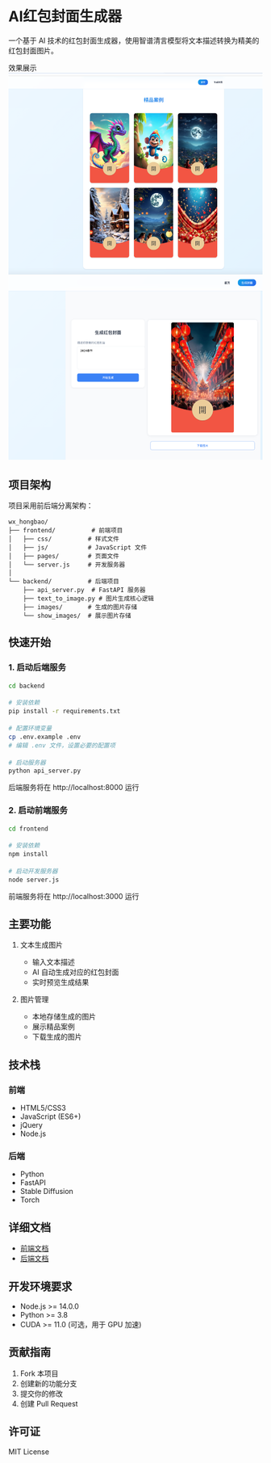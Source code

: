 # AI红包封面生成器

一个基于 AI 技术的红包封面生成器，使用智谱清言模型将文本描述转换为精美的红包封面图片。

效果展示
![img.png](xiaoguo/img.png)
![img_1.png](xiaoguo/img_1.png)

## 项目架构

项目采用前后端分离架构：

```
wx_hongbao/
├── frontend/          # 前端项目
│   ├── css/          # 样式文件
│   ├── js/           # JavaScript 文件
│   ├── pages/        # 页面文件
│   └── server.js     # 开发服务器
│
└── backend/          # 后端项目
    ├── api_server.py  # FastAPI 服务器
    ├── text_to_image.py # 图片生成核心逻辑
    ├── images/       # 生成的图片存储
    └── show_images/  # 展示图片存储
```

## 快速开始

### 1. 启动后端服务

```bash
cd backend

# 安装依赖
pip install -r requirements.txt

# 配置环境变量
cp .env.example .env
# 编辑 .env 文件，设置必要的配置项

# 启动服务器
python api_server.py
```

后端服务将在 http://localhost:8000 运行

### 2. 启动前端服务

```bash
cd frontend

# 安装依赖
npm install

# 启动开发服务器
node server.js
```

前端服务将在 http://localhost:3000 运行

## 主要功能

1. 文本生成图片
   - 输入文本描述
   - AI 自动生成对应的红包封面
   - 实时预览生成结果

2. 图片管理
   - 本地存储生成的图片
   - 展示精品案例
   - 下载生成的图片

## 技术栈

### 前端
- HTML5/CSS3
- JavaScript (ES6+)
- jQuery
- Node.js

### 后端
- Python
- FastAPI
- Stable Diffusion
- Torch

## 详细文档

- [前端文档](frontend/README.md)
- [后端文档](backend/README.md)

## 开发环境要求

- Node.js >= 14.0.0
- Python >= 3.8
- CUDA >= 11.0 (可选，用于 GPU 加速)

## 贡献指南

1. Fork 本项目
2. 创建新的功能分支
3. 提交你的修改
4. 创建 Pull Request

## 许可证

MIT License 